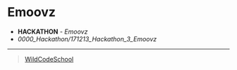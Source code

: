 # Emoovz
- **HACKATHON** - *Emoovz*
- *0000_Hackathon/171213_Hackathon_3_Emoovz*
----

> [WildCodeSchool](https://wildcodeschool.fr/)

